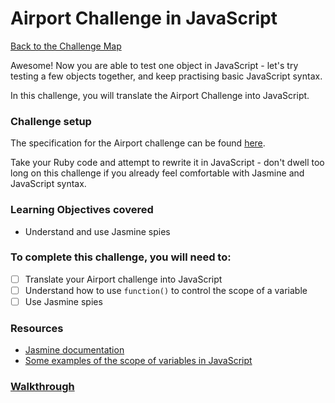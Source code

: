 # Airport Challenge in JavaScript

[Back to the Challenge Map](README.md)

Awesome! Now you are able to test one object in JavaScript - let's try testing a few objects together, and keep practising basic JavaScript syntax.

In this challenge, you will translate the Airport Challenge into JavaScript.

### Challenge setup

The specification for the Airport challenge can be found [here](https://github.com/makersacademy/airport_challenge).

Take your Ruby code and attempt to rewrite it in JavaScript - don't dwell too long on this challenge if you already feel comfortable with Jasmine and JavaScript syntax.

### Learning Objectives covered
* Understand and use Jasmine spies

### To complete this challenge, you will need to:
- [ ] Translate your Airport challenge into JavaScript
- [ ] Understand how to use `function()` to control the scope of a variable
- [ ] Use Jasmine spies

### Resources
- [Jasmine documentation](http://jasmine.github.io/2.3/introduction.html)
- [Some examples of the scope of variables in JavaScript](http://stackoverflow.com/a/500459/1109968)

### [Walkthrough](walkthroughs/airport_challenge_js.md)